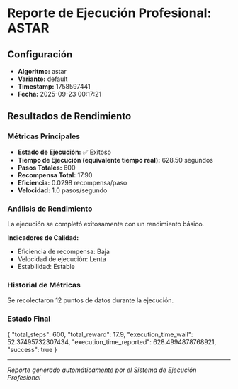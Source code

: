 # Reporte de Ejecución Profesional: ASTAR

## Configuración
- **Algoritmo:** astar
- **Variante:** default
- **Timestamp:** 1758597441
- **Fecha:** 2025-09-23 00:17:21

## Resultados de Rendimiento

### Métricas Principales
- **Estado de Ejecución:** ✅ Exitoso
- **Tiempo de Ejecución (equivalente tiempo real):** 628.50 segundos
- **Pasos Totales:** 600
- **Recompensa Total:** 17.90
- **Eficiencia:** 0.0298 recompensa/paso
- **Velocidad:** 1.0 pasos/segundo

### Análisis de Rendimiento

La ejecución se completó exitosamente con un rendimiento básico.

**Indicadores de Calidad:**
- Eficiencia de recompensa: Baja
- Velocidad de ejecución: Lenta
- Estabilidad: Estable


### Historial de Métricas
Se recolectaron 12 puntos de datos durante la ejecución.

### Estado Final
{
  "total_steps": 600,
  "total_reward": 17.9,
  "execution_time_wall": 52.37495732307434,
  "execution_time_reported": 628.4994878768921,
  "success": true
}

---
*Reporte generado automáticamente por el Sistema de Ejecución Profesional*
